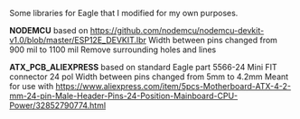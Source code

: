 Some libraries for Eagle that I modified for my own purposes.

**NODEMCU**
based on https://github.com/nodemcu/nodemcu-devkit-v1.0/blob/master/ESP12E_DEVKIT.lbr
Width between pins changed from 900 mil to 1100 mil
Remove surrounding holes and lines

**ATX_PCB_ALIEXPRESS**
based on standard Eagle part 5566-24 Mini FIT connector 24 pol
Width between pins changed from 5mm to 4.2mm
Meant for use with https://www.aliexpress.com/item/5pcs-Motherboard-ATX-4-2-mm-24-pin-Male-Header-Pins-24-Position-Mainboard-CPU-Power/32852790774.html
